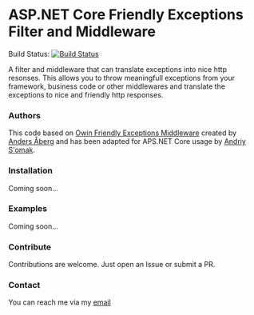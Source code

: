 # ASP.NET Core Friendly Exceptions Filter and Middleware 
Build Status: [![Build Status](https://travis-ci.org/semack/AspNetCore.FriendlyExceptions.svg?branch=master)](https://travis-ci.org/semack/AspNetCore.FriendlyExceptions)


A filter and middleware that can translate exceptions into nice http resonses. This allows you to throw meaningfull exceptions from your framework, business code or other middlewares and translate the exceptions to nice and friendly http responses.

### Authors
This code based on [Owin Friendly Exceptions Middleware](https://github.com/abergs/OwinFriendlyExceptions) created by [Anders Åberg](https://github.com/abergs) and has been adapted for APS.NET Core usage by [Andriy S'omak](https://github.com/semack).

### Installation
Coming soon...

### Examples
Coming soon...

### Contribute
Contributions are welcome. Just open an Issue or submit a PR. 

### Contact
You can reach me via my [email](mailto://semack@gmail.com)
